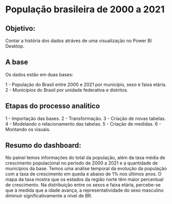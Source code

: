 # População brasileira de 2000 a 2021

## Objetivo: 

Contar a história dos dados atráves de uma visualização no Power BI Desktop.

## A base

Os dados estão em duas bases:

1 - População do Brasil entre 2000 e 2021 por município, sexo e faixa etária.
2 - Municípios do Brasil por unidade federativa e distritos.

## Etapas do processo analitico

1 - Importação das bases.
2 - Transformação.
3 - Criação de novas tabelas.
4 - Modelando o relacionamento das tabelas.
5 - Criação de medidas.
6 - Montando os visuais.

## Resumo do dashboard:

No painel temos informações do total da população, além da taxa média de crescimento populacional no período de 2000 a 2021 e a quantidade de municípios da base. Temos uma análise temporal da evolução da população com a taxa de crescimento em queda e abaixo de 1% nos últimos anos. O mapa da taxa mostra que os estados da região norte têm maior percentual de crescimento. Na distribuição entre os sexos e faixa etária, percebe-se que à medida que a idade avança, a representatividade do sexo masculino diminuir significativamente a nível de BR.

